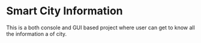 # Smart City Information
 This is a both console and GUI based project where user can get to know all the information a of city.
